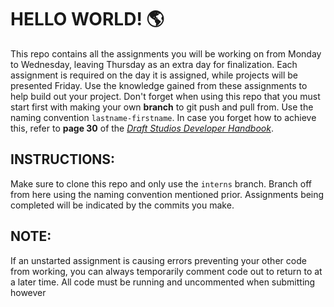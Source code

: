 # HELLO WORLD! 🌎

This repo contains all the assignments you will be working on from Monday to Wednesday, leaving Thursday as an extra day for finalization. Each assignment is required on the day it is assigned, while projects will be presented Friday. Use the knowledge gained from these assignments to help build out your project. Don't forget when using this repo that you must start first with making your own **branch** to git push and pull from. Use the naming convention `lastname-firstname`. In case you forget how to achieve this, refer to **page 30** of the [_Draft Studios Developer Handbook_](https://docs.google.com/document/d/1V5Q9pk-pYrbj6TZlB_N4fmo3l_fPquIhfZIN79DhaNA/edit#).

## INSTRUCTIONS:

Make sure to clone this repo and only use the `interns` branch. Branch off from here using the naming convention mentioned prior. Assignments being completed will be indicated by the commits you make. 

## NOTE:

If an unstarted assignment is causing errors preventing your other code from working, you can always temporarily comment code out to return to at a later time. All code must be running and uncommented when submitting however
